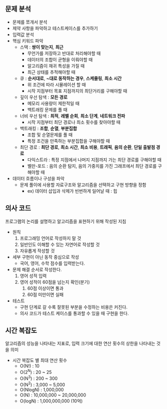 ## 문제 분석
- 문제를 쪼개서 분석
- 제약 사항을 파악하고 테스트케이스를 추가하기
- 입력값 분석
- 핵심 키워드 파악
  - 스택 : **쌍이 맞는지**, **최근** 
    - 무언가를 저장하고 반대로 처리해야할 때
    - 데이터의 조합이 균형을 이뤄야할 때
    - 알고리즘이 재귀 특성을 가질 때
    - 최근 상태를 추적해야할 때
  - 큐 : **순서대로**, **~대로 동작하는 경우**, **스케쥴링**, **최소 시간**
    - 위 조건에 따라 시뮬레이션 할 때
    - 시작 지점부터 목표 지점까지의 최단거리를 구해야할 때
  - 깊이 우선 탐색 : **모든 경로**
    - 메모리 사용량이 제한적일 때
    - 백트래킹 문제를 풀 때
  - 너비 우선 탐색 : **최적**, **레벨 순회**, **최소 단계**, **네트워크 전파**
    - 시작 지점부터 최단 경로나 최소 횟수를 찾아야할 때
  - 백트래킹 : **조합**, **순열**, **부분집합**
    - 조합 및 순열문제를 풀 때
    - 특정 조건을 만족하는 부분집합을 구해야할 때
  - 최단 경로 : **최단 경로**, **최소 시간**, **최소 비용**, **트래픽**, **음의 순환**, **단일 출발점 경로**
    - 다익스트라 : 특정 지점에서 나머지 지점까지 가는 최단 경로를 구해야할 때
    - 벨만-포드 : 음의 순환 탐지, 음의 가중치를 가진 그래프에서 최단 경로를 구해야할 때
- 데이터 흐름이나 구성을 파악
  - 문제 풀이에 사용할 자료구조와 알고리즘을 선택하고 구현 방향을 정함
    - ex) 데이터 삽입과 삭제가 빈번하게 일어날 때 : 힙
## 의사 코드
프로그램의 논리를 설명하고 알고리즘을 표현하기 위해 작성된 지침
  - 원칙
    1. 프로그래밍 언어로 작성하지 말 것
    2. 일반인도 이해할 수 있는 자연어로 작성할 것
    3. 자유롭게 작성할 것
- 세부 구현이 아닌 동작 중심으로 작성
  - 국어, 영어, 수학 점수를 입력받는다.
- 문제 해결 순서로 작성한다.
  1. 영어 성적 입력
  2. 영어 성적이 60점을 넘는지 확인(분기)
     1. 60점 이상이면 통과
     2. 60점 미만이면 실패
- 테스트
  - 구현 단계로 갈 수록 잘못된 부분을 수정하는 비용은 커진다.
  - 의사 코드가 테스트 케이스를 통과할 수 있을 때 구현을 한다.

## 시간 복잡도
알고리즘의 성능을 나타내는 지표로, 입력 크기에 대한 연산 횟수의 상한을 나타내는 것을 의미
- 시간 복잡도 별 최대 연산 횟수
  - O(N!) : 10
  - O(2<SUP>N</SUP>) : 20 ~ 25
  - O(N<SUP>3</SUP>) : 200 ~ 300
  - O(N<SUP>2</SUP>) : 3,000 ~ 5,000
  - O(NlogN) : 1,000,000
  - O(N) : 10,000,000 ~ 20,000,000
  - O(logN) : 1,000,000,000 (10억)